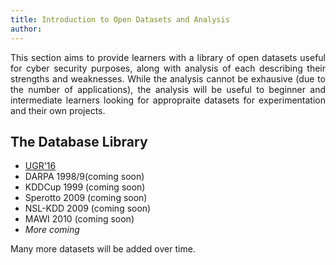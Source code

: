 ```yaml
---
title: Introduction to Open Datasets and Analysis
author: 
---
```


<style>p {text-align: justify;}</style>

This section aims to provide learners with a library of open datasets useful for cyber security purposes, along with analysis of each describing their strengths and weaknesses. While the analysis cannot be exhausive (due to the number of applications), the analysis will be useful to beginner and intermediate learners looking for appropraite datasets for experimentation and their own projects.

## The Database Library

* <a href="/docs/ugr16-dataset">UGR'16</a>
* DARPA 1998/9(coming soon)
* KDDCup 1999 (coming soon)
* Sperotto 2009 (coming soon)
* NSL-KDD 2009 (coming soon)
* MAWI 2010 (coming soon)
* <i>More coming</i>

Many more datasets will be added over time.